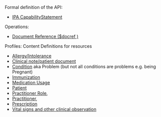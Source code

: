 Formal definition of the API:

* [IPA CapabilityStatement](CapabilityStatement-ipa-server.html)

Operations:

* [Document Reference ($docref )](OperationDefinition-docref.html)

Profiles: Content Definitions for resources

* [Allergy/Intolerance](StructureDefinition-ipa-allergyintolerance.html)
* [Clinical note/patient document](StructureDefinition-ipa-documentreference.html)
* [Condition](StructureDefinition-ipa-condition.html) aka Problem (but not all conditions are problems e.g. being Pregnant)
* [Immunization](StructureDefinition-ipa-immunization.html)
* [Medication Usage](StructureDefinition-ipa-medicationstatement.html)
* [Patient](StructureDefinition-ipa-patient.html)
* [Practitioner Role](StructureDefinition-ipa-practitionerrole.html), 
* [Practitioner](StructureDefinition-ipa-practitioner.html), 
* [Prescription](StructureDefinition-ipa-medicationrequest.html)
* [Vital signs and other clinical observation](StructureDefinition-ipa-observation.html)
